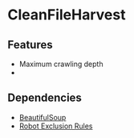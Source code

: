 CleanFileHarvest
================

## Features
- Maximum crawling depth
- 

## Dependencies
- [BeautifulSoup](http://www.crummy.com/software/BeautifulSoup/)
- [Robot Exclusion Rules](http://nikitathespider.com/python/rerp/)
